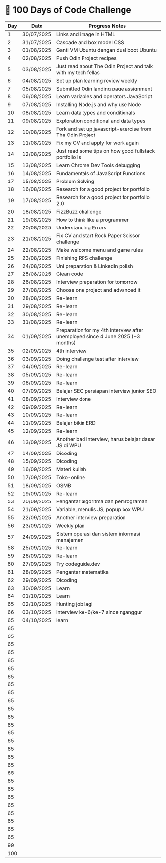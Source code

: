 # 🚀 100 Days of Code Challenge

| Day | Date       | Progress Notes                                                                 |
|-----|------------|--------------------------------------------------------------------------------|
| 1   | 30/07/2025 | Links and image in HTML                                                        |
| 2   | 31/07/2025 | Cascade and box model CSS                                                      |
| 3   | 01/08/2025 | Ganti VM Ubuntu dengan dual boot Ubuntu                                        |
| 4   | 02/08/2025 | Push Odin Project recipes                                                      |
| 5   | 03/08/2025 | Just read about The Odin Project and talk with my tech fellas                  |
| 6   | 04/08/2025 | Set up plan learning review weekly                                             |
| 7   | 05/08/2025 | Submitted Odin landing page assignment                                         |
| 8   | 06/08/2025 | Learn variables and operators JavaScript                                       |
| 9   | 07/08/2025 | Installing Node.js and why use Node                                            |
| 10  | 08/08/2025 | Learn data types and conditionals                                              |
| 11  | 09/08/2025 | Exploration conditional and data types                                         |
| 12  | 10/08/2025 | Fork and set up javascript-exercise from The Odin Project                      |
| 13  | 11/08/2025 | Fix my CV and apply for work again                                             |
| 14  | 12/08/2025 | Just read some tips on how good fullstack portfolio is                         |
| 15  | 13/08/2025 | Learn Chrome Dev Tools debugging                                               |
| 16  | 14/08/2025 | Fundamentals of JavaScript Functions                                           |
| 17  | 15/08/2025 | Problem Solving                                                                |
| 18  | 16/08/2025 | Research for a good project for portfolio                                      |
| 19  | 17/08/2025 | Research for a good project for portfolio 2.0                                  |
| 20  | 18/08/2025 | FizzBuzz challenge                                                             |
| 21  | 19/08/2025 | How to think like a programmer                                                 |
| 22  | 20/08/2025 | Understanding Errors                                                           |
| 23  | 21/08/2025 | Fix CV and start Rock Paper Scissor challenge                                  |
| 24  | 22/08/2025 | Make welcome menu and game rules                                               |
| 25  | 23/08/2025 | Finishing RPS challenge                                                        |
| 26  | 24/08/2025 | Uni preparation & LinkedIn polish                                              |
| 27  | 25/08/2025 | Clean code                                                                     |
| 28  | 26/08/2025 | Interview preparation for tomorrow                                             |
| 29  | 27/08/2025 | Choose one project and advanced it                                             |
| 30  | 28/08/2025 | Re-learn                                                                       |
| 31  | 29/08/2025 | Re-learn                                                                       |
| 32  | 30/08/2025 | Re-learn                                                                       |
| 33  | 31/08/2025 | Re-learn                                                                       |
| 34  | 01/09/2025 | Preparation for my 4th interview after unemployed since 4 June 2025 (~3 months)|
| 35  | 02/09/2025 | 4th interview                                                                  |
| 36  | 03/09/2025 | Doing challenge test after interview                                           |
| 37  | 04/09/2025 | Re-learn                                                                       |
| 38  | 05/09/2025 | Re-learn                                                                       |
| 39  | 06/09/2025 | Re-learn                                                                       |
| 40  | 07/09/2025 | Belajar SEO persiapan interview junior SEO                                     |
| 41  | 08/09/2025 | Interview done                                                                 |
| 42  | 09/09/2025 | Re-learn                                                                       |
| 43  | 10/09/2025 | Re-learn                                                                       |
| 44  | 11/09/2025 | Belajar bikin ERD                                                              |
| 45  | 12/09/2025 | Re-learn                                                                       |
| 46  | 13/09/2025 | Another bad interview, harus belajar dasar JS di WPU                           |
| 47  | 14/09/2025 | Dicoding                                                                       |
| 48  | 15/09/2025 | Dicoding                                                                       |
| 49  | 16/09/2025 | Materi kuliah                                                                  |
| 50  | 17/09/2025 | Toko-online                                                                    |
| 51  | 18/09/2025 | OSMB                                                                           |
| 52  | 19/09/2025 | Re-learn                                                                       |
| 53  | 20/09/2025 | Pengantar algoritma dan pemrograman                                            |
| 54  | 21/09/2025 | Variable, menulis JS, popup box WPU                                            |
| 55  | 22/09/2025 | Another interview preparation                                                  |
| 56  | 23/09/2025 | Weekly plan                                                                    |
| 57  | 24/09/2025 | Sistem operasi dan sistem informasi manajemen                                  |
| 58  | 25/09/2025 | Re-learn                                                                       |
| 59  | 26/09/2025 | Re-learn                                                                       |
| 60  | 27/09/2025 | Try codeguide.dev                                                              |
| 61  | 28/09/2025 | Pengantar matematika                                                           |
| 62  | 29/09/2025 | Dicoding                                                                       |
| 63  | 30/09/2025 | Learn                                                                          |
| 64  | 01/10/2025 | Learn                                                                          |
| 65  | 02/10/2025 | Hunting job lagi                                                               |
| 66  | 03/10/2025 | interview ke-6/ke-7 since nganggur                                             |
| 65  | 04/10/2025 | learn                                                                          |
| 65  |            |                                                                                |
| 65  |            |                                                                                |
| 65  |            |                                                                                |
| 65  |            |                                                                                |
| 65  |            |                                                                                |
| 65  |            |                                                                                |
| 65  |            |                                                                                |
| 65  |            |                                                                                |
| 65  |            |                                                                                |
| 65  |            |                                                                                |
| 65  |            |                                                                                |
| 65  |            |                                                                                |
| 65  |            |                                                                                |
| 65  |            |                                                                                |
| 65  |            |                                                                                |
| 65  |            |                                                                                |
| 65  |            |                                                                                |
| 65  |            |                                                                                |
| 65  |            |                                                                                |
| 65  |            |                                                                                |
| 65  |            |                                                                                |
| 65  |            |                                                                                |
| 65  |            |                                                                                |
| 65  |            |                                                                                |
| 65  |            |                                                                                |
| 65  |            |                                                                                |
| 65  |            |                                                                                |
| 99  |            |                                                                                |
| 100 |            |                                                                                |
